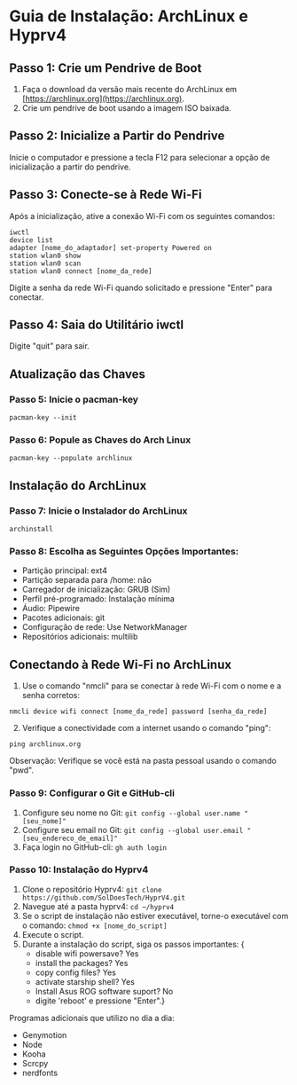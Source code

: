 # Guia de Instalação: ArchLinux e Hyprv4

## Passo 1: Crie um Pendrive de Boot

1. Faça o download da versão mais recente do ArchLinux em [https://archlinux.org](https://archlinux.org).
2. Crie um pendrive de boot usando a imagem ISO baixada.

## Passo 2: Inicialize a Partir do Pendrive

Inicie o computador e pressione a tecla F12 para selecionar a opção de inicialização a partir do pendrive.

## Passo 3: Conecte-se à Rede Wi-Fi

Após a inicialização, ative a conexão Wi-Fi com os seguintes comandos:

```shell
iwctl
device list
adapter [nome_do_adaptador] set-property Powered on
station wlan0 show
station wlan0 scan
station wlan0 connect [nome_da_rede]
```

Digite a senha da rede Wi-Fi quando solicitado e pressione "Enter" para conectar.

## Passo 4: Saia do Utilitário iwctl

Digite "quit" para sair.

## Atualização das Chaves

### Passo 5: Inicie o pacman-key

```shell
pacman-key --init
```

### Passo 6: Popule as Chaves do Arch Linux

```shell
pacman-key --populate archlinux
```

## Instalação do ArchLinux

### Passo 7: Inicie o Instalador do ArchLinux

```shell
archinstall
```

### Passo 8: Escolha as Seguintes Opções Importantes:

- Partição principal: ext4
- Partição separada para /home: não
- Carregador de inicialização: GRUB (Sim)
- Perfil pré-programado: Instalação mínima
- Áudio: Pipewire
- Pacotes adicionais: git
- Configuração de rede: Use NetworkManager
- Repositórios adicionais: multilib

## Conectando à Rede Wi-Fi no ArchLinux

1. Use o comando "nmcli" para se conectar à rede Wi-Fi com o nome e a senha corretos:

```shell
nmcli device wifi connect [nome_da_rede] password [senha_da_rede]
```

2. Verifique a conectividade com a internet usando o comando "ping":

```shell
ping archlinux.org
```

Observação: Verifique se você está na pasta pessoal usando o comando "pwd".

### Passo 9: Configurar o Git e GitHub-cli

1. Configure seu nome no Git: `git config --global user.name "[seu_nome]"`
2. Configure seu email no Git: `git config --global user.email "[seu_endereco_de_email]"`
3. Faça login no GitHub-cli: `gh auth login`

### Passo 10: Instalação do Hyprv4

1. Clone o repositório Hyprv4: `git clone https://github.com/SolDoesTech/HyprV4.git`
2. Navegue até a pasta hyprv4: `cd ~/hyprv4`
3. Se o script de instalação não estiver executável, torne-o executável com o comando: `chmod +x [nome_do_script]`
4. Execute o script.
5. Durante a instalação do script, siga os passos importantes: {
   - disable wifi powersave? Yes
   - install the packages? Yes
   - copy config files? Yes
   - activate starship shell? Yes
   - Install Asus ROG software suport? No
   - digite 'reboot' e pressione "Enter".}

Programas adicionais que utilizo no dia a dia:

- Genymotion
- Node
- Kooha
- Scrcpy
- nerdfonts

